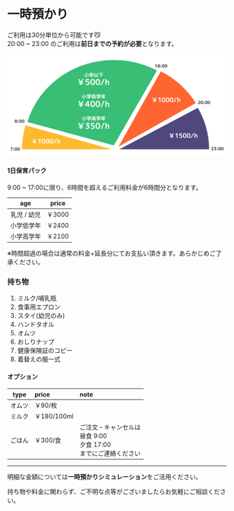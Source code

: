 # 一時預かり

ご利用は30分単位から可能です😼  
20:00 ~ 23:00 のご利用は**前日までの予約が必要**となります。

![as?fetch=hast](../svg/temp.fee.svg)

#### 1日保育パック

9:00 ~ 17:00に限り、6時間を超えるご利用料金が6時間分となります。
<!--1日保育パックをご利用頂くと、9:00 ~ 17:00 (8時間) が割安になります。-->

|age|price|
|:-:|:-:|
|乳児 / 幼児|￥3000|
|小学低学年|￥2400|
|小学高学年|￥2100|

※時間超過の場合は通常の料金+延長分にてお支払い頂きます。あらかじめご了承ください。

### 持ち物

1. ミルク/哺乳瓶
1. 食事用エプロン
1. スタイ(幼児のみ)
1. ハンドタオル
1. オムツ
1. おしりナップ
1. 健康保険証のコピー
1. 着替えの服一式

#### オプション

|type|price|note|
|:--:|:--|:--|
|オムツ|￥90/枚||
|ミルク|￥180/100ml||
|ごはん|￥300/食|ご注文・キャンセルは<br>昼食 9:00<br>夕食 17:00<br>までにご連絡ください|

***

明細な金額については**一時預かりシミュレーション**をご活用ください。

持ち物や料金に関わらず、ご不明な点等がございましたらお気軽にご相談ください。
